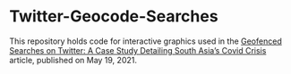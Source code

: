 # Twitter-Geocode-Searches

This repository holds code for interactive graphics used in the [Geofenced Searches on Twitter: A Case Study Detailing South Asia’s Covid Crisis](https://www.bellingcat.com/resources/2021/05/19/geofenced-searches-on-twitter-a-case-study-detailing-south-asias-covid-crisis/) article, published on May 19, 2021.
